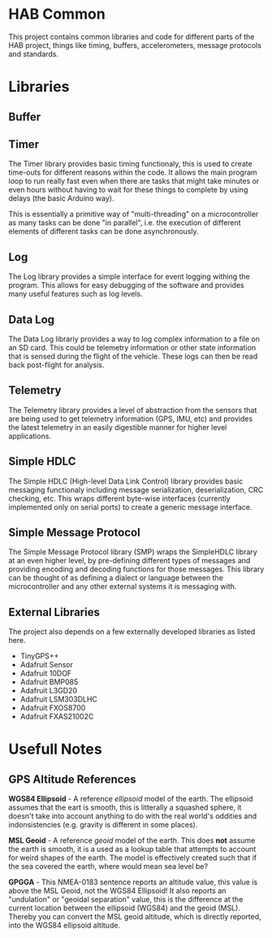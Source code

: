 # HAB Common
This project contains common libraries and code for different parts of the HAB project, things like timing, buffers, accelerometers, message protocols and standards.

# Libraries

## Buffer

## Timer
The Timer library provides basic timing functionaly, this is used to create time-outs for different reasons within the code. It allows the main program loop to run really fast even when there are tasks that might take minutes or even hours without having to wait for these things to complete by using delays (the basic Arduino way). 

This is essentially a primitive way of "multi-threading" on a microcontroller as many tasks can be done "in parallel", i.e. the execution of different elements of different tasks can be done asynchronously.

## Log
The Log library provides a simple interface for event logging withing the program. This allows for easy debugging of the software and provides many useful features such as log levels.

## Data Log
The Data Log librariy provides a way to log complex information to a file on an SD card. This could be telemetry information or other state information that is sensed during the flight of the vehicle. These logs can then be read back post-flight for analysis.

## Telemetry
The Telemetry library provides a level of abstraction from the sensors that are being used to get telemetry information (GPS, IMU, etc) and provides the latest telemetry in an easily digestible manner for higher level applications.

## Simple HDLC
The Simple HDLC (High-level Data Link Control) library provides basic messaging functionaly including message serialization, deserialization, CRC checking, etc. This wraps different byte-wise interfaces (currently implemented only on serial ports) to create a generic message interface.

## Simple Message Protocol
The Simple Message Protocol library (SMP) wraps the SimpleHDLC library at an even higher level, by pre-defining different types of messages and providing encoding and decoding functions for those messages. This library can be thought of as defining a dialect or language between the microcontroller and any other external systems it is messaging with.

## External Libraries
The project also depends on a few externally developed libraries as listed here.

- TinyGPS++
- Adafruit Sensor
- Adafruit 10DOF
- Adafruit BMP085
- Adafruit L3GD20
- Adafruit LSM303DLHC
- Adafruit FXOS8700
- Adafruit FXAS21002C

# Usefull Notes

## GPS Altitude References

**WGS84 Ellipsoid** - A reference *ellipsoid* model of the earth. The ellipsoid assumes that the eart is smooth, this is litterally a squashed sphere, it doesn't take into account anything to do with the real world's oddities and indonsistencies (e.g. gravity is different in some places).

**MSL Geoid** - A reference *geoid* model of the earth. This does **not** assume the earth is smooth, it is a used as a lookup table that attempts to account for weird shapes of the earth. The model is effectively created such that if the sea covered the earth, where would mean sea level be?

**GPGGA** - This NMEA-0183 sentence reports an altitude value, this value is above the MSL Geoid, not the WGS84 Ellipsoid! It also reports an "undulation" or "geoidal separation" value, this is the difference at the current location between the ellipsoid (WGS84) and the geoid (MSL). Thereby you can convert the MSL geoid altitude, which is directly reported, into the WGS84 ellipsoid altitude.
